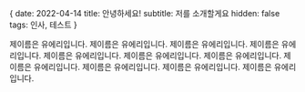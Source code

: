 {
date: 2022-04-14
title: 안녕하세요!
subtitle: 저를 소개할게요
hidden: false
tags: 인사, 테스트
}

제이름은 유에리입니다.
제이름은 유에리입니다.
제이름은 유에리입니다.
제이름은 유에리입니다.
제이름은 유에리입니다.
제이름은 유에리입니다.
제이름은 유에리입니다.
제이름은 유에리입니다.
제이름은 유에리입니다.
제이름은 유에리입니다.
제이름은 유에리입니다.
